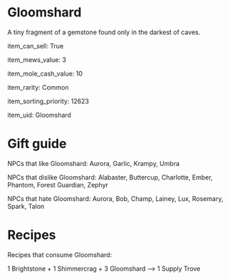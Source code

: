 # Gloomshard

A tiny fragment of a gemstone found only in the darkest of caves.

item_can_sell: True

item_mews_value: 3

item_mole_cash_value: 10

item_rarity: Common

item_sorting_priority: 12623

item_uid: Gloomshard

# Gift guide

NPCs that like Gloomshard: Aurora, Garlic, Krampy, Umbra

NPCs that dislike Gloomshard: Alabaster, Buttercup, Charlotte, Ember, Phantom, Forest Guardian, Zephyr

NPCs that hate Gloomshard: Aurora, Bob, Champ, Lainey, Lux, Rosemary, Spark, Talon

# Recipes

Recipes that consume Gloomshard:

1 Brightstone + 1 Shimmercrag + 3 Gloomshard --> 1 Supply Trove